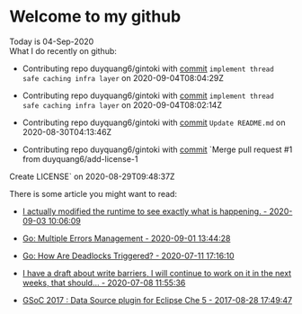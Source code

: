 # Welcome to my github 
Today is 04-Sep-2020\
What I do recently on github:

 - Contributing repo duyquang6/gintoki with [commit](https://github.com/duyquang6/gintoki/commit/b18c6b7b992b863abe0457c8d1597319168cc08e) `implement thread safe caching infra layer` on  2020-09-04T08:04:29Z

 - Contributing repo duyquang6/gintoki with [commit](https://github.com/duyquang6/gintoki/commit/7397a10ba88b104e24cfe5f267c7a9c60fde0900) `implement thread safe caching infra layer` on  2020-09-04T08:02:14Z

 - Contributing repo duyquang6/gintoki with [commit](https://github.com/duyquang6/gintoki/commit/9a64b677a1104fc8641697d6305a4506b2cc18cd) `Update README.md` on  2020-08-30T04:13:46Z

 - Contributing repo duyquang6/gintoki with [commit](https://github.com/duyquang6/gintoki/commit/61c42461a331eb96ac1ce28f4d6efa2df4ee7ba6) `Merge pull request #1 from duyquang6/add-license-1

Create LICENSE` on  2020-08-29T09:48:37Z

There is some article you might want to read:

 - [I actually modified the runtime to see exactly what is happening. - 2020-09-03 10:06:09](https://medium.com/@blanchon.vincent/i-actually-modified-the-runtime-to-see-exactly-what-is-happening-a0f320f274c9?source=rss-f26b90a8ca4b------2)

 - [Go: Multiple Errors Management - 2020-09-01 13:44:28](https://medium.com/a-journey-with-go/go-multiple-errors-management-a67477628cf1?source=rss-f26b90a8ca4b------2)

 - [Go: How Are Deadlocks Triggered? - 2020-07-11 17:16:10](https://medium.com/a-journey-with-go/go-how-are-deadlocks-triggered-2305504ac019?source=rss-f26b90a8ca4b------2)

 - [I have a draft about write barriers, I will continue to work on it in the next weeks, that should… - 2020-07-08 11:55:36](https://medium.com/@blanchon.vincent/i-have-a-draft-about-write-barriers-i-will-continue-to-work-on-it-in-the-next-weeks-that-should-78e6030f4426?source=rss-f26b90a8ca4b------2)

 - [GSoC 2017 : Data Source plugin for Eclipse Che 5 - 2017-08-28 17:49:47](https://medium.com/@sudarakayasindu/gsoc-2017-data-source-plugin-for-eclipse-che-5-743235de3f6c?source=rss-1a65837801e2------2)
